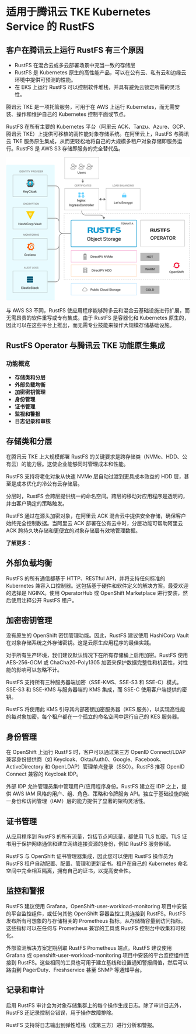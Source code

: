 # 适用于腾讯云 TKE Kubernetes Service 的 RustFS

## 客户在腾讯云上运行 RustFS 有三个原因

- RustFS 在混合云或多云部署场景中充当一致的存储层
- RustFS 是 Kubernetes 原生的高性能产品，可以在公有云、私有云和边缘云环境中提供可预测的性能。
- 在 EKS 上运行 RustFS 可以控制软件堆栈，并具有避免云锁定所需的灵活性。

腾讯云 TKE 是一项托管服务，可用于在 AWS 上运行 Kubernetes，而无需安装、操作和维护自己的 Kubernetes 控制平面或节点。

RustFS 在所有主要的 Kubernetes 平台（阿里云 ACK、Tanzu、Azure、GCP、腾讯云 TKE）上提供可移植的高性能对象存储系统。在阿里云上，RustFS 与腾讯云 TKE 服务原生集成，从而更轻松地将自己的大规模多租户对象存储即服务运行。RustFS 是 AWS S3 存储即服务的完全替代品。

![RustFS 架构图](images/sec1-1.png)

与 AWS S3 不同，RustFS 使应用程序能够跨多云和混合云基础设施进行扩展，而无需昂贵的软件重写或专有集成。由于 RustFS 是容器化和 Kubernetes 原生的，因此可以在这些平台上推出，而无需专业技能来操作大规模存储基础设施。

## RustFS Operator 与腾讯云 TKE 功能原生集成

### 功能概览

- **存储类和分层**
- **外部负载均衡**
- **加密密钥管理**
- **身份管理**
- **证书管理**
- **监视和警报**
- **日志记录和审核**

## 存储类和分层

在腾讯云 TKE 上大规模部署 RustFS 的关键要求是跨存储类（NVMe、HDD、公有云）的能力层。这使企业能够同时管理成本和性能。

RustFS 支持将老化对象从快速 NVMe 层自动过渡到更具成本效益的 HDD 层，甚至是成本优化的冷公有云存储层。

分层时，RustFS 会跨层提供统一的命名空间。跨层的移动对应用程序是透明的，并由客户确定的策略触发。

RustFS 通过在源头加密对象，在阿里云 ACK 混合云中提供安全存储，确保客户始终完全控制数据。当阿里云 ACK 部署在公有云中时，分层功能可帮助阿里云 ACK 跨持久块存储和更便宜的对象存储层有效地管理数据。

**了解更多：**

## 外部负载均衡

RustFS 的所有通信都基于 HTTP、RESTful API，并将支持任何标准的 Kubernetes 兼容入口控制器。这包括基于硬件和软件定义的解决方案。最受欢迎的选择是 NGINX。使用 OperatorHub 或 OpenShift Marketplace 进行安装，然后使用注释公开 RustFS 租户。

## 加密密钥管理

没有原生的 OpenShift 密钥管理功能。因此，RustFS 建议使用 HashiCorp Vault 在对象存储系统之外存储密钥。这是云原生应用程序的最佳实践。

对于所有生产环境，我们建议默认情况下在所有存储桶上启用加密。RustFS 使用 AES-256-GCM 或 ChaCha20-Poly1305 加密来保护数据完整性和机密性，对性能的影响可以忽略不计。

RustFS 支持所有三种服务器端加密（SSE-KMS、SSE-S3 和 SSE-C）模式。SSE-S3 和 SSE-KMS 与服务器端的 KMS 集成，而 SSE-C 使用客户端提供的密钥。

RustFS 将使用此 KMS 引导其内部密钥加密服务器（KES 服务），以实现高性能的每对象加密。每个租户都在一个孤立的命名空间中运行自己的 KES 服务器。

## 身份管理

在 OpenShift 上运行 RustFS 时，客户可以通过第三方 OpenID Connect/LDAP 兼容身份提供商（如 Keycloak、Okta/Auth0、Google、Facebook、ActiveDirectory 和 OpenLDAP）管理单点登录（SSO）。RustFS 推荐 OpenID Connect 兼容的 Keycloak IDP。

外部 IDP 允许管理员集中管理用户/应用程序身份。RustFS 建立在 IDP 之上，提供 AWS IAM 风格的用户、组、角色、策略和令牌服务 API。独立于基础设施的统一身份和访问管理（IAM）层的能力提供了显著的架构灵活性。

## 证书管理

从应用程序到 RustFS 的所有流量，包括节点间流量，都使用 TLS 加密。TLS 证书用于保护网络通信和建立网络连接资源的身份，例如 RustFS 服务器域。

RustFS 与 OpenShift 证书管理器集成，因此您可以使用 RustFS 操作员为 RustFS 租户自动配置、配置、管理和更新证书。租户在自己的 Kubernetes 命名空间中完全相互隔离，拥有自己的证书，以提高安全性。

## 监控和警报

RustFS 建议使用 Grafana，OpenShift-user-workload-monitoring 项目中安装的平台监控组件，或任何其他 OpenShift 容器监控工具连接到 RustFS。RustFS 发布所有可想象的与存储相关的 Prometheus 指标，从存储桶容量到访问指标。这些指标可以在任何与 Prometheus 兼容的工具或 RustFS 控制台中收集和可视化。

外部监测解决方案定期刮取 RustFS Prometheus 端点。RustFS 建议使用 Grafana 或 openshift-user-workload-monitoring 项目中安装的平台监控组件连接到 RustFS。这些相同的工具也可用于建立基线和设置通知警报阈值，然后可以路由到 PagerDuty、Freshservice 甚至 SNMP 等通知平台。

## 记录和审计

启用 RustFS 审计会为对象存储集群上的每个操作生成日志。除了审计日志外，RustFS 还记录控制台错误，用于操作故障排除。

RustFS 支持将日志输出到弹性堆栈（或第三方）进行分析和警报。
